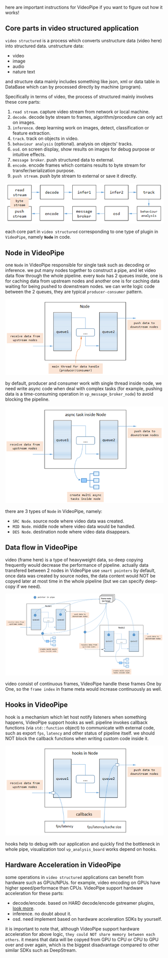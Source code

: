 
here are important instructions for VideoPipe if you want to figure out how it works!

## Core parts in video structured application ## 
`video structured` is a process which converts unstructure data (video here) into structured data. unstructure data:
- video
- image
- audio
- nature text

and structure data mainly includes something like json, xml or data table in DataBase which can by processed directly by machine (program).

Specifically in terms of video, the process of structured mainly involves these core parts:
1. `read stream`. capture video stream from network or local machine.
2. `decode`. decode byte stream to frames, algorithm/procedure can only act on images.
3. `inference`. deep learning work on images, detect, classification or feature extraction.
4. `track`. track on objects in video.
5. `behaviour analysis` (optional). analysis on objects' tracks.
6. `osd`. on screen display, show results on images for debug purpose or intuitive effects.
7. `message broker`. push structured data to external.
8. `encode`. encode frames which contains results to byte stream for transfer/serialization purpose.
9. `push stream`. push byte stream to external or save it directly.

<p align="center">
<img src="./p23.png">
</p>

each core part in `video structured` corresponding to one type of plugin in `VideoPipe`, namely **`Node`** in code.


## Node in VideoPipe ##
one `Node` in VideoPipe responsible for single task such as decoding or inference. we put many nodes together to construct a pipe, and let video data flow through the whole pipeline. every `Node` has 2 queues inside, one is for caching data from upstream nodes and another one is for caching data waiting for being pushed to downstream nodes. we can write logic code between the 2 queues, they are typical `producer-consumer` pattern.

<p align="center">
<img src="./p24.png">
</p>

by default, producer and consumer work with single thread inside node, we need write async code when deal with complex tasks (for example, pushing data is a time-consuming operation in `vp_message_broker_node`) to avoid blocking the pipeline.

<p align="center">
<img src="./p25.png">
</p>

there are 3 types of `Node` in VideoPipe, namely:
- `SRC Node`. source node where video data was created.
- `MID Node`. middle node where video data would be handled.
- `DES Node`. destination node where video data disappears.


## Data flow in VideoPipe ##
video (frame here) is a type of heavyweight data, so deep copying frequently would decrease the performance of pipeline. actually data transfered between 2 nodes in VideoPipe use `smart pointers` by default, once data was created by source nodes, the data content would NOT be copyed later at most time in the whole pipeline (but we can specify deep-copy if we need).

<p align="center">
<img src="./p26.png">
</p>

video consist of continuous frames, VideoPipe handle these frames One by One, so the `frame index` in frame meta would increase continuously as well.


## Hooks in VideoPipe ##
hook is a mechanism which let host notify listeners when something happens, VideoPipe support hooks as well. pipeline invokes callback functions (via `std::function` object) to communicate with external code, such as export `fps`, `latency` and other status of pipeline itself. we should NOT block the callback functions when writing custom code inside it.

<p align="center">
<img src="./p27.png">
</p>

hooks help to debug with our application and quickly find the bottleneck in whole pipe, visualization tool `vp_analysis_board` works depend on hooks.


## Hardware Acceleration in VideoPipe ##
some operations in `video structured` applications can benefit from hardware such as GPUs/NPUs. for example, video encoding on GPUs have higher speed/performace than CPUs. VideoPipe support hardware acceleration for these parts:

- decode/encode. based on HARD decode/encode gstreamer plugins, [look more](https://github.com/sherlockchou86/video_pipe_c/blob/master/doc/env.md#about-hardware-acceleration).
- inference. no doubt about it.
- osd. need implement based on hardware acceleration SDKs by yourself.

it is important to note that, although VideoPipe support hardware acceleration for above logic, `they could NOT share memory between each others`. it means that data will be copyed from GPU to CPU or CPU to GPU over and over again, which is the biggest disadvantage compared to other similar SDKs such as DeepStream.
